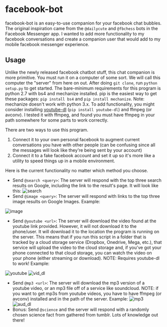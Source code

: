 # facebook-bot

facebook-bot is an easy-to-use companion for your facebook chat bubbles.  The original inspiration came from the `@dailycute` and `@fbchess` bots in the Facebook Messenger app.  I wanted to add more functionality to my facebook conversations and create a companion user that would add to my mobile facebook messenger experience.  

## Usage

Unlike the newly released facebook chatbot stuff, this chat companion is more primitive.  You must run it on a computer of some sort.  We will call this computer the "server" from here on out.  After doing `git clone`, run `python setup.py` to get started.  The bare-minimum requirements for this program is python 2.7 with bs4 and mechanize installed.  pip is the easiest way to get these packages: `pip install bs4` and `pip install mechanize`.  Note: mechanize doesn't work with python 3.x.  To add functionality, you might consider installing [youtube-dl](https://github.com/rg3/youtube-dl/) (`pip install youtube-dl`) and ffmpeg (or avconv).  I tested it with ffmpeg, and found you must have ffmpeg in your path somewhere for some parts to work correctly.  

There are two ways to use this program.  
1) Connect it to your own personal facebook to augment current conversations you have with other people (can be confusing since all the messages will look like they're being sent by your account)
2) Connect it to a fake facebook account and set it up so it's more like a utility to speed things up in a mobile environment. 


Here is the current functionality no matter which method you choose.  

- Send `@search <query>`: The server will respond with the top three search results on Google, including the link to the result's page.  It will look like this: 
![search](http://i.imgur.com/D41qMCj.png)
- Send `@image <query>`: The server will respond with links to the top three image results on Google Images. Example:

![image](http://i.imgur.com/FfYKy8V.png)
- Send `@youtube <url>`: The server will download the video found at the youtube link provided.  However, it will not download it to the phone/user.  It will download it to the location the program is running on the server.  This means that if you run this script in a folder that is tracked by a cloud storage service (Dropbox, Onedrive, Mega, etc.), that service will upload the video to the cloud storage and, if you've got your phone connected to that cloud storage, you can watch the video on your phone (either streaming or download).  NOTE: Requires youtube-dl to work!  Example:

![youtube](http://i.imgur.com/v0z3clN.png)
![vid_dl](http://i.imgur.com/WCTVwxw.png)
- Send `@mp3 <url>`:  The server will download the mp3 version of a youtube video, or an mp3 file off of a service like soundcloud.  NOTE: if you want to get mp3s from youtube videos, you have to have ffmpeg (or avconv) installed and in the path of the server.  Example:
![mp3](http://i.imgur.com/jzx8W3c.png)
![aud_dl](http://i.imgur.com/qHnCyzn.png)
- Bonus:  Send `@science` and the server will respond with a randomly chosen science fact from gathered from tumblr.  Lots of knowledge out there!



